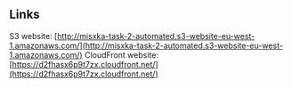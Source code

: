 ## Links

S3 website: [http://misxka-task-2-automated.s3-website-eu-west-1.amazonaws.com/](http://misxka-task-2-automated.s3-website-eu-west-1.amazonaws.com/)
CloudFront website: [https://d2fhasx6p9t7zx.cloudfront.net/](https://d2fhasx6p9t7zx.cloudfront.net/)
